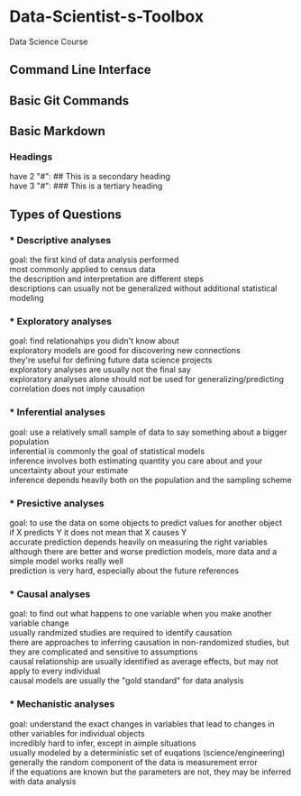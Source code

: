 # Data-Scientist-s-Toolbox
Data Science Course

## Command Line Interface

## Basic Git Commands


## Basic Markdown 
### Headings
have 2 "#": ## This is a secondary heading  
have 3 "#": ### This is a tertiary heading

## Types of Questions
### * Descriptive analyses
goal:
the first kind of data analysis performed  
most commonly applied to census data  
the description and interpretation are different steps  
descriptions can usually not be generalized without additional statistical modeling  

### * Exploratory analyses
goal: find relationahips you didn't know about  
exploratory models are good for discovering new connections  
they're useful for defining future data science projects  
exploratory analyses are usually not the final say  
exploratory analyses alone should not be used for generalizing/predicting  
correlation does not imply causation  

### * Inferential analyses
goal: use a relatively small sample of data to say something about a bigger population  
inferential is commonly the goal of statistical models  
inference involves both estimating quantity you care about and your uncertainty about your estimate  
inference depends heavily both on the population and the sampling scheme  

### * Presictive analyses
goal: to use the data on some objects to predict values for another object  
if X predicts Y it does not mean that X causes Y  
accurate prediction depends heavily on measuring the right variables  
although there are better and worse prediction models, more data and a simple model works really well  
prediction is very hard, especially about the future references  

### * Causal analyses
goal: to find out what happens to one variable when you make another variable change  
usually randmized studies are required to identify causation  
there are approaches to inferring causation in non-randomized studies, but they are complicated and sensitive to assumptions  
causal relationship are usually identified as average effects, but may not apply to every individual  
causal models are usually the "gold standard" for data analysis  

### * Mechanistic analyses
goal: understand the exact changes in variables that lead to changes in other variables for individual objects  
incredibly hard to infer, except in aimple situations  
usually modeled by a deterministic set of euqations (science/engineering)  
generally the random component of the data is measurement error  
if the equations are known but the parameters are not, they may be inferred with data analysis  
